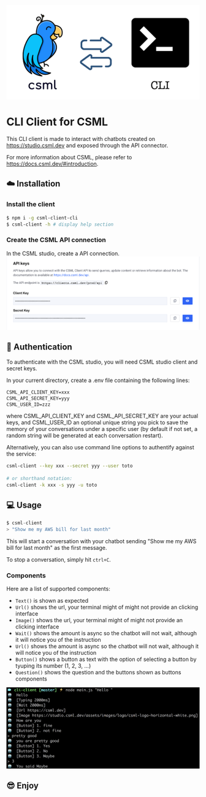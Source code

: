 [![csml-cli-client](./images/csml-cli-client.png)](#)

# CLI Client for CSML

This CLI client is made to interact with chatbots created on https://studio.csml.dev and exposed through the API connector.

For more information about CSML, please refer to https://docs.csml.dev/#introduction.

## :cloud: Installation

### Install the client
```sh
$ npm i -g csml-client-cli
$ csml-client -h # display help section
```

### Create the CSML API connection
In the CSML studio, create a API connection.
[![csml-api-connection](./images/csml-api-connection.png)](#)

## :key: Authentication

To authenticate with the CSML studio, you will need CSML studio client and secret keys.

In your current directory, create a .env file containing the following lines:
```
CSML_API_CLIENT_KEY=xxx
CSML_API_SECRET_KEY=yyy
CSML_USER_ID=zzz
```
where CSML_API_CLIENT_KEY and CSML_API_SECRET_KEY are your actual keys, and CSML_USER_ID an optional unique string you pick to save the memory of your conversations under a specific user (by default if not set, a random string will be generated at each conversation restart).

Alternatively, you can also use command line options to authentify against the service:

```sh
csml-client --key xxx --secret yyy --user toto

# or shorthand notation:
csml-client -k xxx -s yyy -u toto
```

## :computer: Usage

```js
$ csml-client
> "Show me my AWS bill for last month"
```
This will start a conversation with your chatbot sending "Show me my AWS bill for last month" as the first message.

To stop a conversation, simply hit `ctrl+C`.

### Components
Here are a list of supported components:
- `Text()` is shown as expected
- `Url()` shows the url, your terminal might of might not provide an clicking interface
- `Image()` shows the url, your terminal might of might not provide an clicking interface
- `Wait()` shows the amount is async so the chatbot will not wait, although it will notice you of the instruction
- `Url()` shows the amount is async so the chatbot will not wait, although it will notice you of the instruction
- `Button()` shows a button as text with the option of selecting a button by tyuping its number (1, 2, 3, ...)
- `Question()` shows the question and the buttons shown as buttons components

[![csml-api-client-example](./images/example.png)](#)



## :sunglasses: Enjoy
